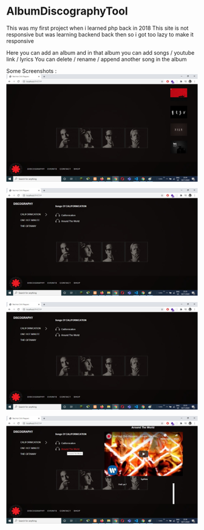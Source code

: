 # AlbumDiscographyTool
This was my first project when i learned php back in 2018 
This site is not responsive but was learning backend back then so i got too lazy to make it responsive 

Here you can add an album and in that album you can add songs / youtube link / lyrics 
You can delete / rename / append another song in the album 

Some Screenshots :
![alt text](https://github.com/Soneshaps/AlbumDiscographyTool/blob/main/Screenshots/1.jpg)

![alt text](https://github.com/Soneshaps/AlbumDiscographyTool/blob/main/Screenshots/2.jpg)

![alt text](https://github.com/Soneshaps/AlbumDiscographyTool/blob/main/Screenshots/3.jpg)

![alt text](https://github.com/Soneshaps/AlbumDiscographyTool/blob/main/Screenshots/4.jpg)

